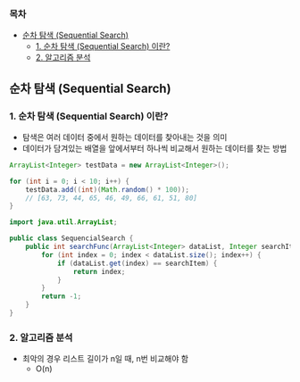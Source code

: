 ### 목차
- [순차 탐색 (Sequential Search)](#순차-탐색-sequential-search)
  - [1. 순차 탐색 (Sequential Search) 이란?](#1-순차-탐색-sequential-search-이란)
  - [2. 알고리즘 분석](#2-알고리즘-분석)
## 순차 탐색 (Sequential Search)
### 1. 순차 탐색 (Sequential Search) 이란?
* 탐색은 여러 데이터 중에서 원하는 데이터를 찾아내는 것을 의미
* 데이터가 담겨있는 배열을 앞에서부터 하나씩 비교해서 원하는 데이터를 찾는 방법

```java
ArrayList<Integer> testData = new ArrayList<Integer>();

for (int i = 0; i < 10; i++) {
    testData.add((int)(Math.random() * 100)); 
    // [63, 73, 44, 65, 46, 49, 66, 61, 51, 80]
}
```
```java
import java.util.ArrayList;

public class SequencialSearch {
    public int searchFunc(ArrayList<Integer> dataList, Integer searchItem) {
        for (int index = 0; index < dataList.size(); index++) {
            if (dataList.get(index) == searchItem) {
                return index;
            }
        }
        return -1;
    }
}
```

### 2. 알고리즘 분석
* 최악의 경우 리스트 길이가 n일 때, n번 비교해야 함
  - O(n)